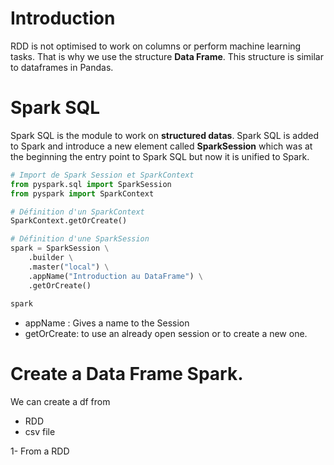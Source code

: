 # Introduction

RDD is not optimised to work on columns or perform machine learning tasks. That is why we use the structure **Data Frame**. This structure is similar to dataframes in Pandas.


# Spark SQL

Spark SQL is the module to work on **structured datas**. Spark SQL is added to Spark and introduce a new element called **SparkSession** which was at the beginning the entry point to Spark SQL but now it is unified to Spark.

```python
# Import de Spark Session et SparkContext
from pyspark.sql import SparkSession
from pyspark import SparkContext

# Définition d'un SparkContext
SparkContext.getOrCreate() 

# Définition d'une SparkSession
spark = SparkSession \
    .builder \
    .master("local") \
    .appName("Introduction au DataFrame") \
    .getOrCreate()
    
spark
```
- appName : Gives a name to the Session
- getOrCreate: to use an already open session or to create a new one.


# Create a Data Frame Spark.

We can create a df from 
- RDD
- csv file

1- From a RDD
